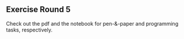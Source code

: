 ## Exercise Round 5

Check out the pdf and the notebook for pen-&-paper and programming tasks, respectively.
